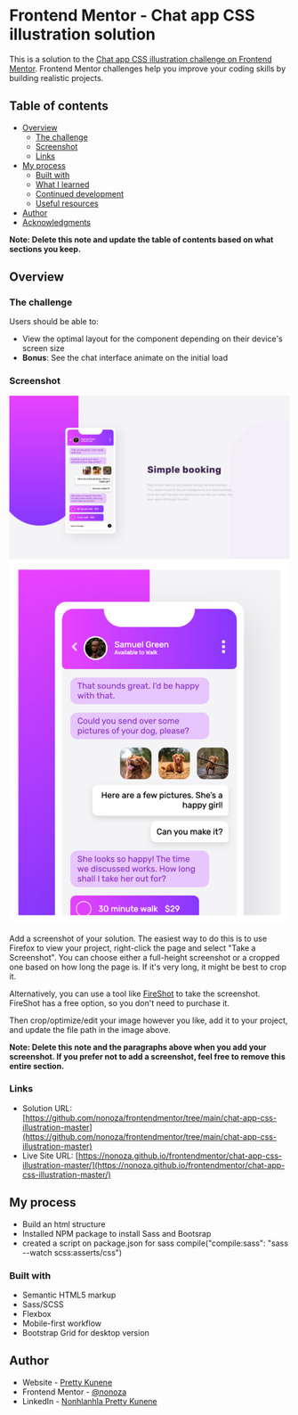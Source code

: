 # Frontend Mentor - Chat app CSS illustration solution

This is a solution to the [Chat app CSS illustration challenge on Frontend Mentor](https://www.frontendmentor.io/challenges/chat-app-css-illustration-O5auMkFqY). Frontend Mentor challenges help you improve your coding skills by building realistic projects. 

## Table of contents

- [Overview](#overview)
  - [The challenge](#the-challenge)
  - [Screenshot](#screenshot)
  - [Links](#links)
- [My process](#my-process)
  - [Built with](#built-with)
  - [What I learned](#what-i-learned)
  - [Continued development](#continued-development)
  - [Useful resources](#useful-resources)
- [Author](#author)
- [Acknowledgments](#acknowledgments)

**Note: Delete this note and update the table of contents based on what sections you keep.**

## Overview

### The challenge

Users should be able to:

- View the optimal layout for the component depending on their device's screen size
- **Bonus**: See the chat interface animate on the initial load

### Screenshot

![](./images/desktop.png)
![](./images/mobile.png)

Add a screenshot of your solution. The easiest way to do this is to use Firefox to view your project, right-click the page and select "Take a Screenshot". You can choose either a full-height screenshot or a cropped one based on how long the page is. If it's very long, it might be best to crop it.

Alternatively, you can use a tool like [FireShot](https://getfireshot.com/) to take the screenshot. FireShot has a free option, so you don't need to purchase it. 

Then crop/optimize/edit your image however you like, add it to your project, and update the file path in the image above.

**Note: Delete this note and the paragraphs above when you add your screenshot. If you prefer not to add a screenshot, feel free to remove this entire section.**

### Links

- Solution URL: [https://github.com/nonoza/frontendmentor/tree/main/chat-app-css-illustration-master](https://github.com/nonoza/frontendmentor/tree/main/chat-app-css-illustration-master)
- Live Site URL: [https://nonoza.github.io/frontendmentor/chat-app-css-illustration-master/](https://nonoza.github.io/frontendmentor/chat-app-css-illustration-master/)

## My process
- Build an html structure
- Installed NPM package to install Sass and Bootsrap
- created a script on package.json for sass compile("compile:sass": "sass --watch scss:asserts/css")

### Built with

- Semantic HTML5 markup
- Sass/SCSS
- Flexbox
- Mobile-first workflow
- Bootstrap Grid for desktop version




## Author

- Website - [Pretty Kunene](https://prettynkunene.co.za/)
- Frontend Mentor - [@nonoza](https://www.frontendmentor.io/profile/nonoza)
- LinkedIn - [Nonhlanhla Pretty Kunene](https://www.linkedin.com/in/nonhlanhla-pretty-kunene-784118a9/)


